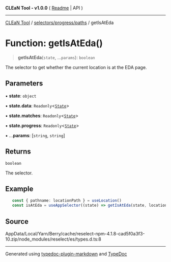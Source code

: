 **CLEaN Tool - v1.0.0** ( [Readme](../../../../README.md) \| API )

***

[CLEaN Tool](../../../../modules.md) / [selectors/progress/paths](../README.md) / getIsAtEda

# Function: getIsAtEda()

> **getIsAtEda**(`state`, ...`params`): `boolean`

The selector to get whether the current location is at the EDA page.

## Parameters

▪ **state**: `object`

▪ **state.data**: `Readonly`\<[`State`](../../../../reducers/data/interfaces/State.md)\>

▪ **state.matches**: `Readonly`\<[`State`](../../private/interfaces/State.md)\>

▪ **state.progress**: `Readonly`\<[`State`](../../private/interfaces/State.md)\>

▪ ...**params**: [`string`, `string`]

## Returns

`boolean`

The selector.

## Example

```ts
   const { pathname: locationPath } = useLocation()
   const isAtEda = useAppSelector((state) => getIsAtEda(state, locationPath))
```

## Source

AppData/Local/Yarn/Berry/cache/reselect-npm-4.1.8-cad5f0a3f3-10.zip/node\_modules/reselect/es/types.d.ts:8

***

Generated using [typedoc-plugin-markdown](https://www.npmjs.com/package/typedoc-plugin-markdown) and [TypeDoc](https://typedoc.org/)
